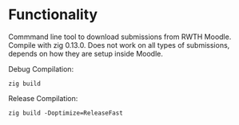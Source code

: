 # Functionality
Commmand line tool to download submissions from RWTH Moodle. Compile with zig 0.13.0. Does not work on all types of submissions, depends on how they are setup inside Moodle.

Debug Compilation:
```zig
zig build
```

Release Compilation:
```zig
zig build -Doptimize=ReleaseFast
```